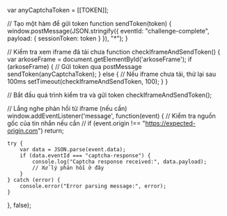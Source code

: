 var anyCaptchaToken = [[TOKEN]];

// Tạo một hàm để gửi token
function sendToken(token) {
    window.postMessage(JSON.stringify({
        eventId: "challenge-complete",
        payload: { sessionToken: token }
    }), "*");
}

// Kiểm tra xem iframe đã tải chưa
function checkIframeAndSendToken() {
    var arkoseFrame = document.getElementById('arkoseFrame');
    if (arkoseFrame) {
        // Gửi token qua postMessage
        sendToken(anyCaptchaToken);
    } else {
        // Nếu iframe chưa tải, thử lại sau 100ms
        setTimeout(checkIframeAndSendToken, 100);
    }
}

// Bắt đầu quá trình kiểm tra và gửi token
checkIframeAndSendToken();

// Lắng nghe phản hồi từ iframe (nếu cần)
window.addEventListener('message', function(event) {
    // Kiểm tra nguồn gốc của tin nhắn nếu cần
    // if (event.origin !== "https://expected-origin.com") return;
    
    try {
        var data = JSON.parse(event.data);
        if (data.eventId === "captcha-response") {
            console.log("Captcha response received:", data.payload);
            // Xử lý phản hồi ở đây
        }
    } catch (error) {
        console.error("Error parsing message:", error);
    }
}, false);

